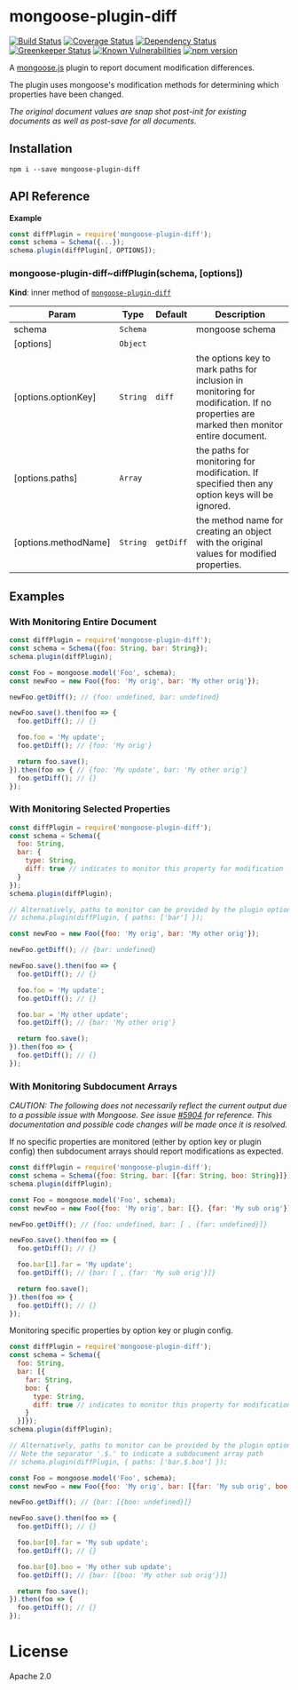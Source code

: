 mongoose-plugin-diff
====================

[![Build Status](https://travis-ci.org/CentralPing/mongoose-plugin-diff.svg?branch=master)](https://travis-ci.org/CentralPing/mongoose-plugin-diff)
[![Coverage Status](https://coveralls.io/repos/github/CentralPing/mongoose-plugin-diff/badge.svg)](https://coveralls.io/github/CentralPing/mongoose-plugin-diff)
[![Dependency Status](https://david-dm.org/CentralPing/mongoose-plugin-diff.svg)](https://david-dm.org/CentralPing/mongoose-plugin-diff)
[![Greenkeeper Status](https://badges.greenkeeper.io/CentralPing/mongoose-plugin-diff.svg)](https://greenkeeper.io/)
[![Known Vulnerabilities](https://snyk.io/test/github/centralping/mongoose-plugin-diff/badge.svg)](https://snyk.io/test/github/centralping/mongoose-plugin-diff)
[![npm version](https://img.shields.io/npm/v/mongoose-plugin-diff.svg)](https://www.npmjs.com/package/mongoose-plugin-diff)

A [mongoose.js](https://github.com/Automattic/mongoose/) plugin to report document modification differences.

The plugin uses mongoose's modification methods for determining which properties have been changed.

*The original document values are snap shot post-init for existing documents as well as post-save for all documents.*

## Installation

`npm i --save mongoose-plugin-diff`

## API Reference
**Example**  
```js
const diffPlugin = require('mongoose-plugin-diff');
const schema = Schema({...});
schema.plugin(diffPlugin[, OPTIONS]);
```
<a name="module_mongoose-plugin-diff..diffPlugin"></a>

### mongoose-plugin-diff~diffPlugin(schema, [options])
**Kind**: inner method of [<code>mongoose-plugin-diff</code>](#module_mongoose-plugin-diff)  

| Param | Type | Default | Description |
| --- | --- | --- | --- |
| schema | <code>Schema</code> |  | mongoose schema |
| [options] | <code>Object</code> |  |  |
| [options.optionKey] | <code>String</code> | <code>diff</code> | the options key to mark paths for inclusion in monitoring for modification. If no properties are marked then monitor entire document. |
| [options.paths] | <code>Array</code> |  | the paths for monitoring for modification. If specified then any option keys will be ignored. |
| [options.methodName] | <code>String</code> | <code>getDiff</code> | the method name for creating an object with the original values for modified properties. |


## Examples

### With Monitoring Entire Document
```js
const diffPlugin = require('mongoose-plugin-diff');
const schema = Schema({foo: String, bar: String});
schema.plugin(diffPlugin);

const Foo = mongoose.model('Foo', schema);
const newFoo = new Foo({foo: 'My orig', bar: 'My other orig'});

newFoo.getDiff(); // {foo: undefined, bar: undefined}

newFoo.save().then(foo => {
  foo.getDiff(); // {}

  foo.foo = 'My update';
  foo.getDiff(); // {foo: 'My orig'}

  return foo.save();
}).then(foo => { // {foo: 'My update', bar: 'My other orig'}
  foo.getDiff(); // {}
});
```

### With Monitoring Selected Properties
```js
const diffPlugin = require('mongoose-plugin-diff');
const schema = Schema({
  foo: String,
  bar: {
    type: String,
    diff: true // indicates to monitor this property for modification
  }
});
schema.plugin(diffPlugin);

// Alternatively, paths to monitor can be provided by the plugin options
// schema.plugin(diffPlugin, { paths: ['bar'] });

const newFoo = new Foo({foo: 'My orig', bar: 'My other orig'});

newFoo.getDiff(); // {bar: undefined}

newFoo.save().then(foo => {
  foo.getDiff(); // {}

  foo.foo = 'My update';
  foo.getDiff(); // {}

  foo.bar = 'My other update';
  foo.getDiff(); // {bar: 'My other orig'}

  return foo.save();
}).then(foo => {
  foo.getDiff(); // {}
});
```

### With Monitoring Subdocument Arrays
_CAUTION: The following does not necessarily reflect the current output due to a possible issue with Mongoose. See issue [#5904](https://github.com/Automattic/mongoose/issues/5904) for reference. This documentation and possible code changes will be made once it is resolved._

If no specific properties are monitored (either by option key or plugin config) then subdocument arrays should report modifications as expected.
```js
const diffPlugin = require('mongoose-plugin-diff');
const schema = Schema({foo: String, bar: [{far: String, boo: String}]});
schema.plugin(diffPlugin);

const Foo = mongoose.model('Foo', schema);
const newFoo = new Foo({foo: 'My orig', bar: [{}, {far: 'My sub orig'}]});

newFoo.getDiff(); // {foo: undefined, bar: [ , {far: undefined}]}

newFoo.save().then(foo => {
  foo.getDiff(); // {}

  foo.bar[1].far = 'My update';
  foo.getDiff(); // {bar: [ , {far: 'My sub orig'}]}

  return foo.save();
}).then(foo => {
  foo.getDiff(); // {}
});
```

Monitoring specific properties by option key or plugin config.
```js
const diffPlugin = require('mongoose-plugin-diff');
const schema = Schema({
  foo: String,
  bar: [{
    far: String,
    boo: {
      type: String,
      diff: true // indicates to monitor this property for modification
    }
  }]});
schema.plugin(diffPlugin);

// Alternatively, paths to monitor can be provided by the plugin options.
// Note the separator '.$.' to indicate a subdocument array path
// schema.plugin(diffPlugin, { paths: ['bar.$.boo'] });

const Foo = mongoose.model('Foo', schema);
const newFoo = new Foo({foo: 'My orig', bar: [{far: 'My sub orig', boo: 'My other sub orig'}]});

newFoo.getDiff(); // {bar: [{boo: undefined}]}

newFoo.save().then(foo => {
  foo.getDiff(); // {}

  foo.bar[0].far = 'My sub update';
  foo.getDiff(); // {}

  foo.bar[0].boo = 'My other sub update';
  foo.getDiff(); // {bar: [{boo: 'My other sub orig'}]}

  return foo.save();
}).then(foo => {
  foo.getDiff(); // {}
});
```
# License

Apache 2.0
